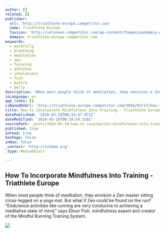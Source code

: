 ```yaml
---
author: []
related: []
publisher:
  url: 'http://triathlete-europe.competitor.com'
  name: Triathlete Europe
  favicon: 'http://velonews.competitor.com/wp-content/themes/pandemia-news/styles/triathlon-europe/icons-animation.gif'
  domain: triathlete-europe.competitor.com
keywords:
  - mindfully
  - breathing
  - meditation
  - zen
  - focusing
  - athletes
  - inhalations
  - fish
  - mantra
  - belly
description: 'When most people think of meditation, they envision a Zen master sitting cross-legged on a yoga mat. But what if Zen could be found on the run? "Endurance activities like running are very conducive to achieving a meditative state of mind," says Elinor Fish, mindfulness expert and creator of the Mindful Running Training System.'
inLanguage: en
app_links: []
isBasedOnUrl: 'http://triathlete-europe.competitor.com/2016/03/17/how-to-incorporate-mindfulness-into-training'
title: How To Incorporate Mindfulness Into Training - Triathlete Europe
datePublished: '2016-03-18T00:24:47.071Z'
dateModified: '2016-03-18T00:19:54.318Z'
sourcePath: _posts/2016-03-18-how-to-incorporate-mindfulness-into-training-triathlete-eu.md
published: true
inFeed: true
hasPage: false
inNav: false
_context: 'http://schema.org'
_type: MediaObject

---
```

<article style=""><h1>How To Incorporate Mindfulness Into Training - Triathlete Europe</h1><p>When most people think of meditation, they envision a Zen master sitting cross-legged on a yoga mat. But what if Zen could be found on the run? "Endurance activities like running are very conducive to achieving a meditative state of mind," says Elinor Fish, mindfulness expert and creator of the Mindful Running Training System.</p><img src="http://cdn.triathlete-europe.competitor.com/files/2016/03/mindfulness.jpg" /></article>